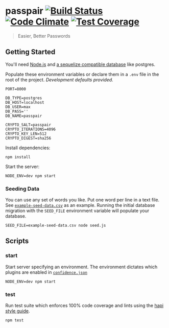 # passpair [![Build Status](https://travis-ci.org/maxbeatty/passpair.svg)](https://travis-ci.org/maxbeatty/passpair) [![Code Climate](https://codeclimate.com/github/maxbeatty/passpair/badges/gpa.svg)](https://codeclimate.com/github/maxbeatty/passpair) [![Test Coverage](https://codeclimate.com/github/maxbeatty/passpair/badges/coverage.svg)](https://codeclimate.com/github/maxbeatty/passpair)

> Easier, Better Passwords

## Getting Started

You'll need [Node.js](https://nodejs.org/en/) and [a sequelize compatible database](http://sequelize.readthedocs.org/en/latest/docs/getting-started/#installation) like postgres.

Populate these environment variables or declare them in a `.env` file in the root of the project. _Development defaults provided._

```
PORT=8000

DB_TYPE=postgres
DB_HOST=localhost
DB_USER=max
DB_PASS=''
DB_NAME=passpair

CRYPTO_SALT=passpair
CRYPTO_ITERATIONS=4096
CRYPTO_KEY_LEN=512
CRYPTO_DIGEST=sha256
```

Install dependencies:

```
npm install
```

Start the server:

```
NODE_ENV=dev npm start
```

### Seeding Data

You can use any set of words you like. Put one word per line in a text file. See [`example-seed-data.csv`](https://github.com/maxbeatty/passpair/blob/master/example-seed-data.csv) as an example. Running the initial database migration with the `SEED_FILE` environment variable will populate your database.

```
SEED_FILE=example-seed-data.csv node seed.js
```

## Scripts

### start

Start server specifying an environment. The environment dictates which plugins are enabled in [`confidence.json`](https://github.com/maxbeatty/passpair/blob/master/confidence.json)

```
NODE_ENV=dev npm start
```

### test

Run test suite which enforces 100% code coverage and lints using the [hapi style guide](https://github.com/continuationlabs/eslint-plugin-hapi).

```
npm test
```
